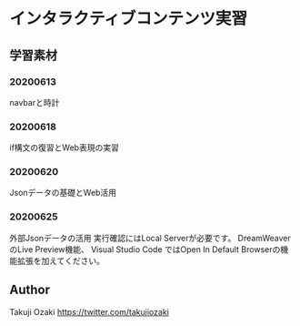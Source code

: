 # インタラクティブコンテンツ実習
## 学習素材

### 20200613
navbarと時計

### 20200618
if構文の復習とWeb表現の実習

### 20200620
Jsonデータの基礎とWeb活用

### 20200625
外部Jsonデータの活用
実行確認にはLocal Serverが必要です。
DreamWeaverのLive Preview機能、
Visual Studio Code ではOpen In Default Browserの機能拡張を加えてください。

## Author
Takuji Ozaki
https://twitter.com/takujiozaki
